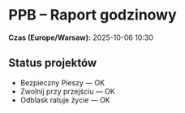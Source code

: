 # PPB – Raport godzinowy
**Czas (Europe/Warsaw):** 2025-10-06 10:30

## Status projektów
- Bezpieczny Pieszy — OK
- Zwolnij przy przejściu — OK
- Odblask ratuje życie — OK

